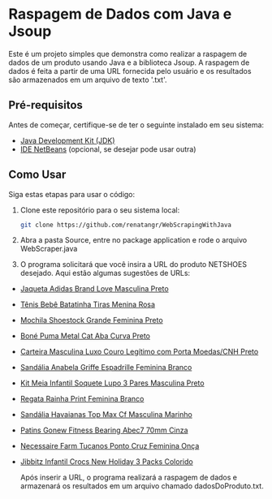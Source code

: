 # Raspagem de Dados com Java e Jsoup

Este é um projeto simples que demonstra como realizar a raspagem de dados de um produto usando Java e a biblioteca Jsoup. A raspagem de dados é feita a partir de uma URL fornecida pelo usuário e os resultados são armazenados em um arquivo de texto '.txt'.


## Pré-requisitos

Antes de começar, certifique-se de ter o seguinte instalado em seu sistema:

- [Java Development Kit (JDK)](https://www.oracle.com/java/technologies/javase-downloads.html)
- [IDE NetBeans](https://netbeans.apache.org/download/index.html) (opcional, se desejar pode usar outra)

## Como Usar

Siga estas etapas para usar o código:

1. Clone este repositório para o seu sistema local:

   ```bash
   git clone https://github.com/renatangr/WebScrapingWithJava
   
2. Abra a pasta Source, entre no package application e rode o arquivo WebScraper.java
3. O programa solicitará que você insira a URL do produto NETSHOES desejado. Aqui estão algumas sugestões de URLs:
- [Jaqueta Adidas Brand Love Masculina Preto](https://www.netshoes.com.br/jaqueta-adidas-brand-love-masculina-preto-FB8-3644-006)
- [Tênis Bebê Batatinha Tiras Menina Rosa](https://www.netshoes.com.br/tenis-bebe-batatinha-tiras-menina-rosa-U62-0578-018)
- [Mochila Shoestock Grande Feminina Preto](https://www.netshoes.com.br/mochila-shoestock-grande-feminina-preto-O01-5426-006)
- [Boné Puma Metal Cat Aba Curva Preto](https://www.netshoes.com.br/bone-puma-metal-cat-aba-curva-preto-D14-3044-006)
- [Carteira Masculina Luxo Couro Legítimo com Porta Moedas/CNH Preto](https://www.netshoes.com.br/carteira-masculina-luxo-couro-legitimo-com-porta-moedascnh-preto-BO2-0012-006)
- [Sandália Anabela Griffe Espadrille Feminina Branco](https://www.netshoes.com.br/sandalia-anabela-griffe-espadrille-feminina-branco-BAV-0210-014)
- [Kit Meia Infantil Soquete Lupo 3 Pares Masculina Preto](https://www.netshoes.com.br/kit-meia-infantil-soquete-lupo-3-pares-masculina-preto-DCP-4822-006)
- [Regata Rainha Print Feminina Branco](https://www.netshoes.com.br/regata-rainha-print-feminina-branco-D50-2107-014)
- [Sandália Havaianas Top Max Cf Masculina Marinho](https://www.netshoes.com.br/sandalia-havaianas-top-max-cf-masculina-marinho-D53-0614-012)
- [Patins Gonew Fitness Bearing Abec7 70mm Cinza](https://www.netshoes.com.br/patins-gonew-fitness-bearing-abec7-70mm-cinza-C62-3461-010)
- [Necessaire Farm Tucanos Ponto Cruz Feminina Onça](https://www.netshoes.com.br/necessaire-farm-tucanos-ponto-cruz-feminina-onca-I98-6915-209)
- [Jibbitz Infantil Crocs New Holiday 3 Packs Colorido](https://www.netshoes.com.br/jibbitz-infantil-crocs-new-holiday-3-packs-colorido-FDT-0581-888)

    Após inserir a URL, o programa realizará a raspagem de dados e armazenará os resultados em um arquivo chamado dadosDoProduto.txt. 
